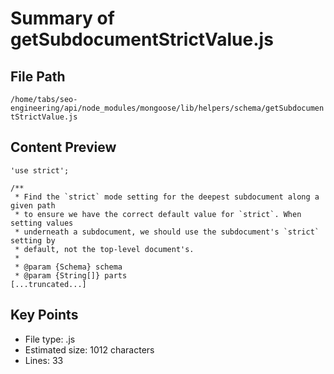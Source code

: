 # Summary of getSubdocumentStrictValue.js
  
## File Path
`/home/tabs/seo-engineering/api/node_modules/mongoose/lib/helpers/schema/getSubdocumentStrictValue.js`

## Content Preview
```
'use strict';

/**
 * Find the `strict` mode setting for the deepest subdocument along a given path
 * to ensure we have the correct default value for `strict`. When setting values
 * underneath a subdocument, we should use the subdocument's `strict` setting by
 * default, not the top-level document's.
 *
 * @param {Schema} schema
 * @param {String[]} parts
[...truncated...]
```

## Key Points
- File type: .js
- Estimated size: 1012 characters
- Lines: 33
